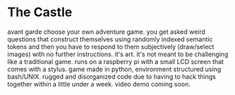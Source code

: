 # The Castle
avant garde choose your own adventure game. you get asked weird questions that construct themselves
using randomly indexed semantic tokens and then you have to respond to them subjectively (draw/select images) with no further instructions.
it's art. it's not meant to be challenging like a traditional game.  runs on a raspberry pi with a small LCD screen that comes with a stylus.
game made in python, environment structured using bash/UNIX.
rugged and disorganized code due to having to hack things together within a little under a week.
video demo coming soon.


